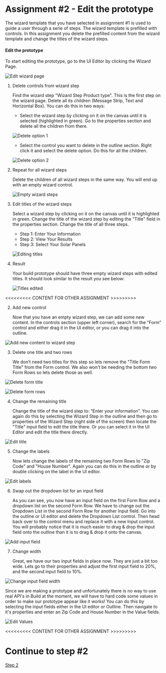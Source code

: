 # Assignment #2 - Edit the prototype
The wizard template that you have selected in assignment #1 is used to guide a user through a serie of steps. The wizard template is prefilled with controls. In this assignment you delete the prefilled content from the wizard template and change the titles of the wizard steps.

#### Edit the prototype

To start editing the prototype, go to the UI Editor by clicking the Wizard Page.

![Edit wizard page](https://github.com/Innov8ion-developer/SAP_Build_Assignments/blob/master/img/editThePrototype1.png)

1. Delete controls from wizard step

   Find the wizard step "Wizard Step Product type". This is the first step on the wizard page. Delete all its children (Message Strip, Text and Horizontal Box). You can do this in two ways:
   
   + Select the wizard step by clicking on it on the canvas until it is selected (highlighted in green). Go to the properties section and delete all the children from there.
   
   ![Delete option 1](https://github.com/Innov8ion-developer/SAP_Build_Assignments/blob/master/img/editThePrototype10.png)
   
   + Select the control you want to delete in the outline section. Right click it and select the delete option. Do this for all the children.
   
   ![Delete option 2](https://github.com/Innov8ion-developer/SAP_Build_Assignments/blob/master/img/editThePrototype11.png)

2. Repeat for all wizard steps

   Delete the children of all wizard steps in the same way. You will end up with an empty wizard control.
   
   ![Empty wizard steps](https://github.com/Innov8ion-developer/SAP_Build_Assignments/blob/master/img/editThePrototype12.png)

3. Edit titles of the wizard steps

   Select a wizard step by clicking on it on the canvas until it is highlighted in green. Change the title of the wizard step by editing the "Title" field in the properties section. Change the title of all three steps.
   
   + Step 1: Enter Your Information
   + Step 2: View Your Results
   + Step 3: Select Your Solar Panels
   
   ![Editing titles](https://github.com/Innov8ion-developer/SAP_Build_Assignments/blob/master/img/editThePrototype14.png)
   
4. Result

   Your build prototype should have three empty wizard steps with edited titles. It should look similar to the result you see below:
   
   ![Titles edited](https://github.com/Innov8ion-developer/SAP_Build_Assignments/blob/master/img/editThePrototype13.png)



<<<<<<<<< CONTENT FOR OTHER ASSIGNMENT >>>>>>>>>


2. Add new control

   Now that you have an empty wizard step, we can add some new content. In the controls section (upper left corner), search for the “Form” control and either drag it in the UI editor, or you can drag it into the outline.

![Add new content to wizard step](https://github.com/Innov8ion-developer/SAP_Build_Assignments/blob/master/img/editThePrototype3.png)

3. Delete one title and two rows

   We don’t need two titles for this step so lets remove the "Title Form Title" from the Form control. We also won't be needing the bottom two Form Rows so lets delete those as well.

![Delete form title](https://github.com/Innov8ion-developer/SAP_Build_Assignments/blob/master/img/editThePrototype4.png)

![Delete form rows](https://github.com/Innov8ion-developer/SAP_Build_Assignments/blob/master/img/editThePrototype5.png)

4. Change the remaining title

   Change the title of the wizard step to: “Enter your information”. You can again do this by selecting the Wizard Step in the outline and then go to properties of the Wizard Step (right side of the screen) then locate the "Title" input field to edit the title there. Or you can select it in the UI Editor and edit the title there directly.

![Edit title](https://github.com/Innov8ion-developer/SAP_Build_Assignments/blob/master/img/editThePrototype6.png)

5. Change the labels

   Now lets change the labels of the remaining two Form Rows to "Zip Code" and "House Number". Again you can do this in the outline or by double clicking on the label in the UI editor.

![Edit labels](https://github.com/Innov8ion-developer/SAP_Build_Assignments/blob/master/img/editThePrototype7.png)

6. Swap out the dropdown list for an input field

   As you can see, you now have an input field on the first Form Row and a dropdown list on the second Form Row. We have to change out the Dropdown List in the second Form Row for another Input field. Go into the outline or UI editor and delete the Dropdown List control. Then head back over to the control menu and replace it with a new Input control. You will probably notice that it is much easier to drag & drop the input field onto the outline than it is to drag & drop it onto the canvas.

![Add input field](https://github.com/Innov8ion-developer/SAP_Build_Assignments/blob/master/img/editThePrototype8.png)

7. Change width

   Great, we have our two input fields in place now. They are just a bit too wide. Lets go to their properties and adjust the first input field to 20%, and the second input field to 10%.

![Change input field width](https://github.com/Innov8ion-developer/SAP_Build_Assignments/blob/master/img/editThePrototype9.png)

Since we are making a prototype and unfortunately there is no way to use real API's in Build at the moment, we will have to hard code some values in order to make our prototype appear like it works! You can do this by selecting the input fields either in the UI editor or Outline. Then navigate to it's properties and enter an Zip Code and House Number in the Value fields.

![Edit Values](https://github.com/Innov8ion-developer/SAP_Build_Assignments/blob/master/img/Edit%20Input%20Values.png)

<<<<<<<<< CONTENT FOR OTHER ASSIGNMENT >>>>>>>>>

# Continue to step #2
[Step 2](https://github.com/Innov8ion-developer/SAP_Build_Assignments/blob/3_Edit_the_template_step2/README.md)
